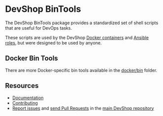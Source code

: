 # DevShop BinTools

The DevShop BinTools package provides a standardized set of shell scripts that
are useful for DevOps tasks.

These scripts are used by the DevShop [Docker containers](../docker) and [Ansible roles](../roles),
but were designed to be used by anyone.

## Docker Bin Tools

There are more Docker-specific bin tools available in the [docker/bin](../docker/bin) folder.  

## Resources


  * [Documentation](https://github.com/opendevshop/devshop/blob/develop/README.md)
  * [Contributing](https://github.com/opendevshop/devshop/blob/develop/docs/DEVELOPING.md)
  * [Report issues](https://github.com/opendevshop/devshop/issues) and
    [send Pull Requests](https://github.com/opendevshop/devshop/pulls)
    in the [main DevShop repository](https://github.com/opendevshop/devshop)

